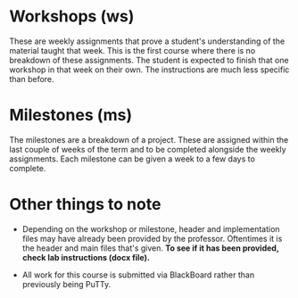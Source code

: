 # Workshops (ws)
These are weekly assignments that prove a student's understanding of the material taught that week. This is the first course where there is no breakdown of these assignments. The student is expected to finish that one workshop in that week on their own. The instructions are much less specific than before.


# Milestones (ms)
The milestones are a breakdown of a project. These are assigned within the last couple of weeks of the term and to be completed alongside the weekly assignments. Each milestone can be given a week to a few days to complete.


# Other things to note
* Depending on the workshop or milestone, header and implementation files may have already been provided by the professor. Oftentimes it is the header and main files that's given. **To see if it has been provided, check lab instructions (docx file).**

* All work for this course is submitted via BlackBoard rather than previously being PuTTy.
